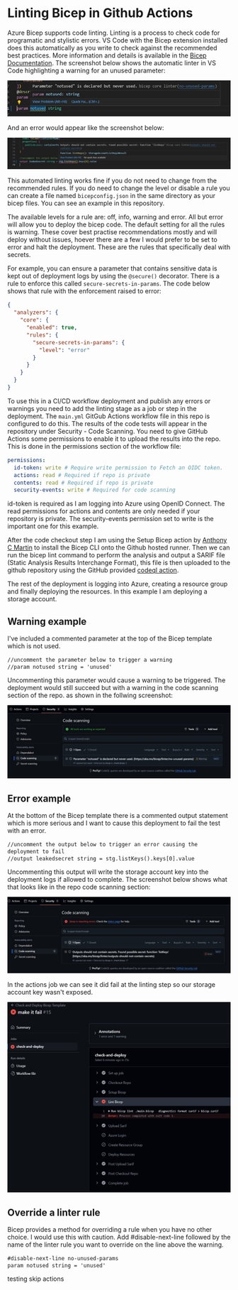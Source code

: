 # Linting Bicep in Github Actions

Azure Bicep supports code linting.  Linting is a process to check code for programatic and stylistic errors.  VS Code with the Bicep extension installed does this automatically as you write to check against the recommended best practices.  More information and details is available in the [Bicep Documentation](https://learn.microsoft.com/en-us/azure/azure-resource-manager/bicep/linter).  The screenshot below shows the automatic linter in VS Code highlighting a warning for an unused parameter:

![VS Code linter warning](https://github.com/paul-mccormack/bicep-build-tests/blob/main/images/linterWarning.jpg)

And an error would appear like the screenshot below:

![VS Code linter error](https://github.com/paul-mccormack/bicep-build-tests/blob/main/images/errorLinterWarning.jpg)

This automated linting works fine if you do not need to change from the recommended rules.  If you do need to change the level or disable a rule you can create a file named ```bicepconfig.json``` in the same directory as your bicep files.  You can see an example in this repository.

The available levels for a rule are: off, info, warning and error.  All but error will allow you to deploy the bicep code.  The default setting for all the rules is warning.  These cover best practise recommendations mostly and will deploy without issues, hoever there are a few I would prefer to be set to error and halt the deployment.  These are the rules that specifically deal with secrets.

For example, you can ensure a parameter that contains sensitive data is kept out of deployment logs by using the ```@secure()``` decorator.  There is a rule to enforce this called ```secure-secrets-in-params```.  The code below shows that rule with the enforcement raised to error:

```json
{
  "analyzers": {
    "core": {
      "enabled": true,
      "rules": {
        "secure-secrets-in-params": {
          "level": "error"
        }
      }
    }
  }
}
```
To use this in a CI/CD workflow deployment and publish any errors or warnings you need to add the linting stage as a job or step in the deployment.  The ```main.yml``` GitGub Actions workflow file in this repo is configured to do this.  The results of the code tests will appear in the repository under Security - Code Scanning.  You need to give GitHub Actions some permissions to enable it to upload the results into the repo.  This is done in the permissions section of the workflow file:

```yml
permissions:
  id-token: write # Require write permission to Fetch an OIDC token.
  actions: read # Required if repo is private
  contents: read # Required if repo is private
  security-events: write # Required for code scanning
```

id-token is required as I am logging into Azure using OpenID Connect.  The read permissions for actions and contents are only needed if your repository is private.  The security-events permission set to write is the important one for this example.

After the code checkout step I am using the Setup Bicep action by [Anthony C Martin](https://github.com/marketplace/actions/setup-bicep) to install the Bicep CLI onto the Github hosted runner. Then we can run the bicep lint command to perform the analysis and output a SARIF file (Static Analysis Results Interchange Format), this file is then uploaded to the github repository using the GitHub provided [codeql action](https://github.com/github/codeql-action).

The rest of the deployment is logging into Azure, creating a resource group and finally deploying the resources.  In this example I am deploying a storage account.

## Warning example

I've included a commented parameter at the top of the Bicep template which is not used.

```
//uncomment the parameter below to trigger a warning
//param notused string = 'unused'
```
Uncommenting this parameter would cause a warning to be triggered.  The deployment would still succeed but with a warning in the code scanning section of the repo. as shown in the follwing screenshot:

![code scanning warning](https://github.com/paul-mccormack/bicep-build-tests/blob/main/images/codeScanningWarning.jpg)


## Error example

At the bottom of the Bicep template there is a commented output statement which is more serious and I want to cause this deployment to fail the test with an error.

```
//uncomment the output below to trigger an error causing the deployment to fail
//output leakedsecret string = stg.listKeys().keys[0].value
```
Uncommenting this output will write the storage account key into the deployment logs if allowed to complete.  The screenshot below shows what that looks like in the repo code scanning section:

![code scanning error](https://github.com/paul-mccormack/bicep-build-tests/blob/main/images/codeScanningFail.jpg)

In the actions job we can see it did fail at the linting step so our storage account key wasn't exposed.

![job failure](https://github.com/paul-mccormack/bicep-build-tests/blob/main/images/makeItFail.jpg)

## Override a linter rule

Bicep provides a method for overriding a rule when you have no other choice. I would use this with caution.  Add #disable-next-line followed by the name of the linter rule you want to override on the line above the warning.  

```
#disable-next-line no-unused-params
param notused string = 'unused'
```
testing skip actions

